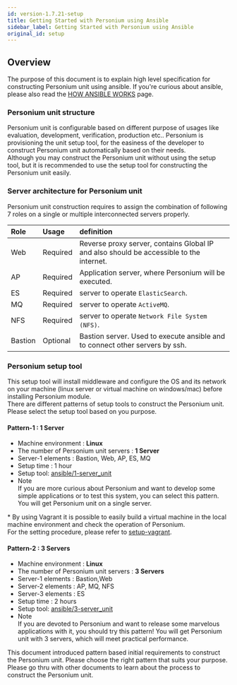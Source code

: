 ```yaml
---
id: version-1.7.21-setup
title: Getting Started with Personium using Ansible
sidebar_label: Getting Started with Personium using Ansible
original_id: setup
---
```


Overview
--------

The purpose of this document is to explain high level specification for constructing Personium unit using ansible. If you're curious about ansible, please also read the [HOW ANSIBLE WORKS](http://www.ansible.com/how-ansible-works) page.

### Personium unit structure

Personium unit is configurable based on different purpose of usages like evaluation, development, verification, production etc.. Personium is provisioning the unit setup tool, for the easiness of the developer to construct Personium unit automatically based on their needs.  
Although you may construct the Personium unit without using the setup tool, but it is recommended to use the setup tool for constructing the Personium unit easily.

### Server architecture for Personium unit

Personium unit construction requires to assign the combination of following 7 roles on a single or multiple interconnected servers properly.

|Role|Usage<br>|definition<br>|
|:--|:--|:--|
|Web|Required<br>|Reverse proxy server, contains Global IP and also should be accessible to the internet.<br>|
|AP|Required<br>|Application server, where Personium will be executed.<br>|
|ES|Required<br>|server to operate `ElasticSearch`.<br>|
|MQ|Required<br>|server to operate `ActiveMQ`.|
|NFS|Required<br>|server to operate `Network File System (NFS)`.<br>|
|Bastion|Optional<br>|Bastion server. Used to execute ansible and to connect other servers by ssh.<br>|

### Personium setup tool

This setup tool will install middleware and configure the OS and its network on your machine (linux server or virtual machine on windows/mac) before installing Personium module.  
There are different patterns of setup tools to construct the Personium unit. Please select the setup tool based on you purpose.

#### Pattern-1 : 1 Server

-   Machine environment : **Linux**
-   The number of Personium unit servers : **1 Server**
-   Server-1 elements : Bastion, Web, AP, ES, MQ
-   Setup time : 1 hour
-   Setup tool: [ansible/1-server\_unit](https://github.com/personium/ansible/tree/master/1-server_unit "1-server_unit")
-   Note  
    If you are more curious about Personium and want to develop some simple applications or to test this system, you can select this pattern. You will get Personium unit on a single server.

\* By using Vagrant it is possible to easily build a virtual machine in the local machine environment and check the operation of Personium.  
For the setting procedure, please refer to [setup-vagrant](https://github.com/personium/setup-vagrant).

#### Pattern-2 : 3 Servers

-   Machine environment : **Linux**
-   The number of Personium unit servers : **3 Servers**
-   Server-1 elements : Bastion,Web
-   Server-2 elements : AP, MQ, NFS
-   Server-3 elements : ES
-   Setup time : 2 hours
-   Setup tool: [ansible/3-server\_unit](https://github.com/personium/ansible/tree/master/3-server_unit "3-server_unit")
-   Note  
    If you are devoted to Personium and want to release some marvelous applications with it, you should try this pattern! You will get Personium unit with 3 servers, which will meet practical performance.

This document introduced pattern based initial requirements to construct the Personium unit. Please choose the right pattern that suits your purpose.  
Please go thru with other documents to learn about the process to construct the Personium unit.
